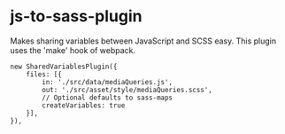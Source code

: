 # js-to-sass-plugin
Makes sharing variables between JavaScript and SCSS easy.
This plugin uses the 'make' hook of webpack.

```
new SharedVariablesPlugin({
	files: [{
		in: './src/data/mediaQueries.js',
		out: './src/asset/style/mediaQueries.scss',
		// Optional defaults to sass-maps
		createVariables: true
	}],
}),
```

